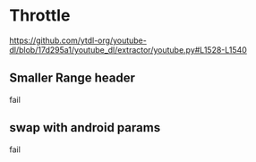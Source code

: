 # Throttle

<https://github.com/ytdl-org/youtube-dl/blob/17d295a1/youtube_dl/extractor/youtube.py#L1528-L1540>

## Smaller Range header

fail

## swap with android params

fail

